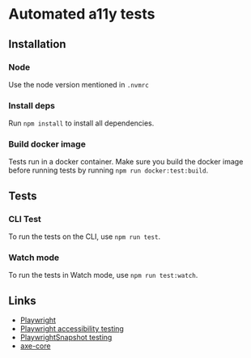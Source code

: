 # Automated a11y tests

## Installation

### Node

Use the node version mentioned in `.nvmrc`

### Install deps

Run `npm install` to install all dependencies.

### Build docker image

Tests run in a docker container. Make sure you build the docker image before running tests by running `npm run docker:test:build`.

## Tests

### CLI Test

To run the tests on the CLI, use `npm run test`.

### Watch mode

To run the tests in Watch mode, use `npm run test:watch`.

## Links

- [Playwright](https://playwright.dev/)
- [Playwright accessibility testing](https://playwright.dev/docs/accessibility-testing)
- [PlaywrightSnapshot testing](https://playwright.dev/docs/aria-snapshots)
- [axe-core](https://www.npmjs.com/package/@axe-core/playwright)